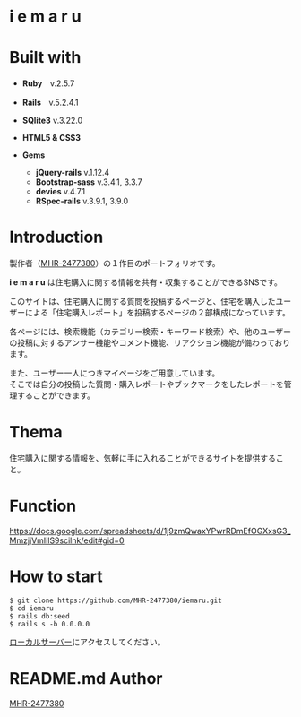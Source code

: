 # i e m a r u

# Built with

- **Ruby**　v.2.5.7
- **Rails**　v.5.2.4.1
- **SQlite3** v.3.22.0
- **HTML5 & CSS3**
- **Gems**

    - **jQuery-rails** v.1.12.4
    - **Bootstrap-sass** v.3.4.1, 3.3.7
    - **devies** v.4.7.1
    - **RSpec-rails** v.3.9.1, 3.9.0
 

# Introduction

製作者（[MHR-2477380](https://github.com/MHR-2477380)）の１作目のポートフォリオです。

**i e m a r u** は住宅購入に関する情報を共有・収集することができるSNSです。

このサイトは、住宅購入に関する質問を投稿するページと、住宅を購入したユーザーによる「住宅購入レポート」を投稿するページの２部構成になっています。

各ページには、検索機能（カテゴリー検索・キーワード検索）や、他のユーザーの投稿に対するアンサー機能やコメント機能、リアクション機能が備わっております。

また、ユーザー一人につきマイページをご用意しています。  
そこでは自分の投稿した質問・購入レポートやブックマークをしたレポートを管理することができます。


# Thema

住宅購入に関する情報を、気軽に手に入れることができるサイトを提供すること。


# Function

https://docs.google.com/spreadsheets/d/1j9zmQwaxYPwrRDmEfOGXxsG3_MmzjjVmIilS9scilnk/edit#gid=0


# How to start

```
$ git clone https://github.com/MHR-2477380/iemaru.git
$ cd iemaru
$ rails db:seed
$ rails s -b 0.0.0.0
```
[ローカルサーバー](http://localhost:3000/)にアクセスしてください。


# README.md Author

[MHR-2477380](https://github.com/MHR-2477380)

